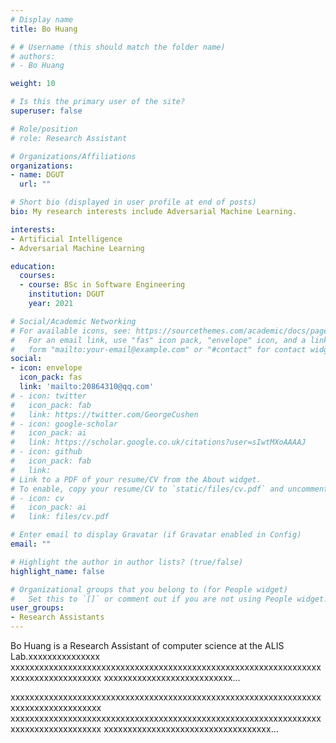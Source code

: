 ```yaml
---
# Display name
title: Bo Huang

# # Username (this should match the folder name)
# authors:
# - Bo Huang

weight: 10

# Is this the primary user of the site?
superuser: false

# Role/position
# role: Research Assistant 

# Organizations/Affiliations
organizations:
- name: DGUT
  url: ""

# Short bio (displayed in user profile at end of posts)
bio: My research interests include Adversarial Machine Learning.

interests:
- Artificial Intelligence
- Adversarial Machine Learning

education:
  courses:
  - course: BSc in Software Engineering
    institution: DGUT
    year: 2021

# Social/Academic Networking
# For available icons, see: https://sourcethemes.com/academic/docs/page-builder/#icons
#   For an email link, use "fas" icon pack, "envelope" icon, and a link in the
#   form "mailto:your-email@example.com" or "#contact" for contact widget.
social:
- icon: envelope
  icon_pack: fas
  link: 'mailto:20864310@qq.com'
# - icon: twitter
#   icon_pack: fab
#   link: https://twitter.com/GeorgeCushen
# - icon: google-scholar
#   icon_pack: ai
#   link: https://scholar.google.co.uk/citations?user=sIwtMXoAAAAJ
# - icon: github
#   icon_pack: fab
#   link: 
# Link to a PDF of your resume/CV from the About widget.
# To enable, copy your resume/CV to `static/files/cv.pdf` and uncomment the lines below.
# - icon: cv
#   icon_pack: ai
#   link: files/cv.pdf

# Enter email to display Gravatar (if Gravatar enabled in Config)
email: ""

# Highlight the author in author lists? (true/false)
highlight_name: false

# Organizational groups that you belong to (for People widget)
#   Set this to `[]` or comment out if you are not using People widget.
user_groups:
- Research Assistants
---
```


Bo Huang is a Research Assistant  of computer science at the ALIS Lab.xxxxxxxxxxxxxxx
xxxxxxxxxxxxxxxxxxxxxxxxxxxxxxxxxxxxxxxxxxxxxxxxxxxxxxxxxxxxxxxxxxxxxxxxxxxxxxxxxxxx
xxxxxxxxxxxxxxxxxxxxxxxxxxx...

xxxxxxxxxxxxxxxxxxxxxxxxxxxxxxxxxxxxxxxxxxxxxxxxxxxxxxxxxxxxxxxxxxxxxxxxxxxxxxxxxxxx
xxxxxxxxxxxxxxxxxxxxxxxxxxxxxxxxxxxxxxxxxxxxxxxxxxxxxxxxxxxxxxxxxxxxxxxxxxxxxxxxxxxx
xxxxxxxxxxxxxxxxxxxxxxxxxxxxxxxxxxx...
